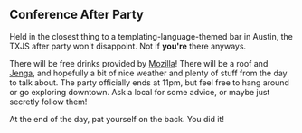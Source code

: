 ## Conference After Party

Held in the closest thing to a templating-language-themed bar in Austin, the TXJS after party
won't disappoint. Not if **you're** there anyways.

There will be free drinks provided by [Mozilla](http://mozilla.org)! There will be a roof
and [Jenga](http://f.cl.ly/items/0T1v010E3I3T0f1n2P1R/this-is-jenga-gif.gif), and hopefully
a bit of nice weather and plenty of stuff from the day to talk about. The party officially
ends at 11pm, but feel free to hang around or go exploring downtown. Ask a local for some
advice, or maybe just secretly follow them!

At the end of the day, pat yourself on the back. You did it!
